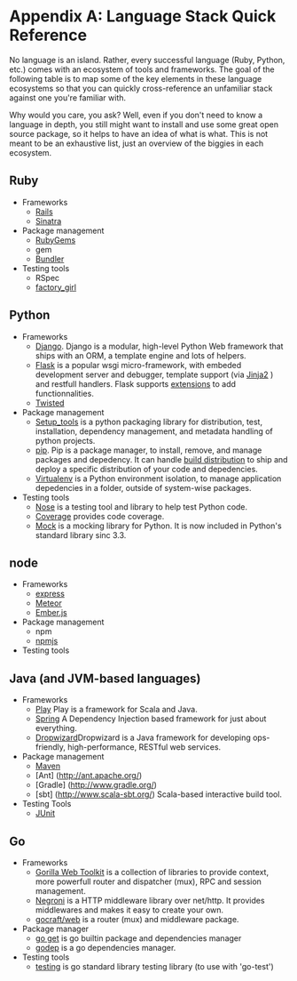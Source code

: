 # Appendix A: Language Stack Quick Reference

<span class="ico fa fa-code fa-5x pull-left fa-border"></span>

No language is an island. Rather, every successful language (Ruby, Python, etc.) comes with an ecosystem of tools and frameworks. The goal of the following table  is to map some of the key elements in these language ecosystems so that you can quickly cross-reference an unfamiliar stack against one you're familiar with.

Why would you care, you ask? Well, even if you don't need to know a language in depth, you still might want to install and use some great open source package, so it helps to have an idea of what is what. This is not meant to be an exhaustive list, just an overview of the biggies in each ecosystem.

## Ruby

* Frameworks
  * [Rails](http://rubyonrails.org/)
  * [Sinatra](http://www.sinatrarb.com/)
* Package management
  * [RubyGems](http://rubygems.org/ "")
  * gem
  * [Bundler](http://bundler.io/)
* Testing tools
  * RSpec
  * [factory\_girl](https://github.com/thoughtbot/factory_girl)

## Python

* Frameworks
  * [Django](https://www.djangoproject.com/). Django is a modular, high-level Python Web framework that ships with an ORM, a template engine and lots of helpers.
  * [Flask](http://flask.pocoo.org/) is a popular wsgi micro-framework, with embeded development server and debugger, template support (via [Jinja2](http://jinja.pocoo.org/) ) and restfull handlers. Flask supports [extensions](http://flask.pocoo.org/extensions/) to add functionnalities.
  * [Twisted](https://twistedmatrix.com/trac/)
* Package management
  * [Setup\_tools](https://pypi.python.org/pypi/setuptools) is a python packaging library for distribution, test, installation, dependency management, and metadata handling of python projects.
  * [pip](https://pypi.python.org/pypi/pip). Pip is a package manager, to install, remove, and manage packages and depedency. It can handle [build distribution](https://www.python.org/dev/peps/pep-0427/) to ship and deploy a specific distribution of your code and depedencies.
  * [Virtualenv](https://virtualenv.pypa.io/en/latest/) is a Python environment isolation, to manage application depedencies in a folder, outside of system-wise packages.
* Testing tools
  * [Nose](https://nose.readthedocs.org/en/latest/) is a testing tool and library to help test Python code.
  * [Coverage](https://pypi.python.org/pypi/coverage) provides code coverage.
  * [Mock](https://pypi.python.org/pypi/mock) is a mocking library for Python. It is now included in Python's standard library sinc 3.3.

## node

* Frameworks  
  * [express](http://expressjs.com/)
  * [Meteor](https://www.meteor.com/)
  * [Ember.js](http://emberjs.com/)
* Package management
  * npm
  * [npmjs](https://npmjs.org/)
* Testing tools

## Java (and JVM-based languages)

* Frameworks
  * [Play](http://www.playframework.com/) Play is a framework for Scala and Java.
  * [Spring](http://projects.spring.io/spring-framework/) A Dependency Injection based framework for just about everything.
  * [Dropwizard](http://dropwizard.io/)Dropwizard is a Java framework for developing ops-friendly, high-performance, RESTful web services.
* Package management
  * [Maven](https://maven.apache.org/)
  * [Ant] (http://ant.apache.org/)
  * [Gradle] (http://www.gradle.org/)
  * [sbt] (http://www.scala-sbt.org/) Scala-based interactive build tool.
* Testing Tools
  * [JUnit](http://junit.org/)

## Go

* Frameworks
  * [Gorilla Web Toolkit](http://www.gorillatoolkit.org/) is a collection of libraries to provide context, more powerfull router and dispatcher (mux), RPC and session management.
  * [Negroni](http://negroni.codegangsta.io/) is a HTTP middleware library over net/http. It provides middlewares and makes it easy to create your own.
  * [gocraft/web](https://github.com/gocraft/web) is a router (mux) and middleware package.
* Package manager
  * [go get](https://golang.org/cmd/go/#hdr-Download_and_install_packages_and_dependencies) is go builtin package and dependencies manager
  * [godep](https://github.com/tools/godep) is a go dependencies manager.
* Testing tools
  * [testing](http://golang.org/pkg/testing/) is go standard library testing library (to use with 'go-test')

